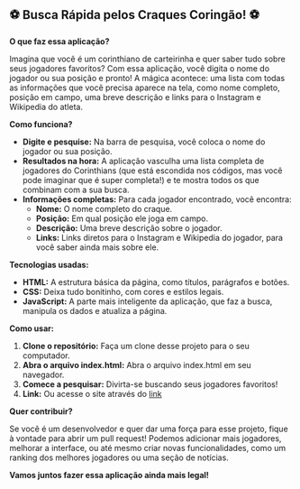 ## **⚽ Busca Rápida pelos Craques Coringão! ⚽**

**O que faz essa aplicação?**

Imagina que você é um corinthiano de carteirinha e quer saber tudo sobre seus jogadores favoritos? Com essa aplicação, você digita o nome do jogador ou sua posição e pronto! A mágica acontece: uma lista com todas as informações que você precisa aparece na tela, como nome completo, posição em campo, uma breve descrição e links para o Instagram e Wikipedia do atleta. 

**Como funciona?**

* **Digite e pesquise:** Na barra de pesquisa, você coloca o nome do jogador ou sua posição.
* **Resultados na hora:** A aplicação vasculha uma lista completa de jogadores do Corinthians (que está escondida nos códigos, mas você pode imaginar que é super completa!) e te mostra todos os que combinam com a sua busca.
* **Informações completas:** Para cada jogador encontrado, você encontra:
    * **Nome:** O nome completo do craque.
    * **Posição:** Em qual posição ele joga em campo.
    * **Descrição:** Uma breve descrição sobre o jogador.
    * **Links:** Links diretos para o Instagram e Wikipedia do jogador, para você saber ainda mais sobre ele.

**Tecnologias usadas:**

* **HTML:** A estrutura básica da página, como títulos, parágrafos e botões.
* **CSS:** Deixa tudo bonitinho, com cores e estilos legais.
* **JavaScript:** A parte mais inteligente da aplicação, que faz a busca, manipula os dados e atualiza a página.

**Como usar:**

1. **Clone o repositório:** Faça um clone desse projeto para o seu computador.
2. **Abra o arquivo index.html:** Abra o arquivo index.html em seu navegador.
3. **Comece a pesquisar:** Divirta-se buscando seus jogadores favoritos!
4. **Link:** Ou acesse o site através do [link](https://jogadores-do-corinthians-pink.vercel.app/)

**Quer contribuir?**

Se você é um desenvolvedor e quer dar uma força para esse projeto, fique à vontade para abrir um pull request! Podemos adicionar mais jogadores, melhorar a interface, ou até mesmo criar novas funcionalidades, como um ranking dos melhores jogadores ou uma seção de notícias.

**Vamos juntos fazer essa aplicação ainda mais legal!**
